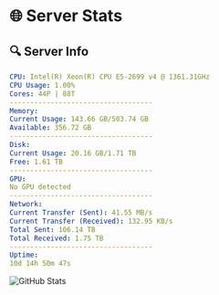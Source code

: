 # 🌐 Server Stats
## 🔍 Server Info
```yaml
CPU: Intel(R) Xeon(R) CPU E5-2699 v4 @ 1361.31GHz
CPU Usage: 1.00%
Cores: 44P | 88T
-----------------------------------
Memory:
Current Usage: 143.66 GB/503.74 GB
Available: 356.72 GB
-----------------------------------
Disk:
Current Usage: 20.16 GB/1.71 TB
Free: 1.61 TB
-----------------------------------
GPU:
No GPU detected
-----------------------------------
Network:
Current Transfer (Sent): 41.55 MB/s
Current Transfer (Received): 132.95 KB/s
Total Sent: 106.14 TB
Total Received: 1.75 TB
-----------------------------------
Uptime:
10d 14h 50m 47s
```
![GitHub Stats](https://img.shields.io/badge/Updated-2025-02-18_13:34:05-blue)